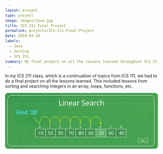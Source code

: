 ```yaml
---
layout: project
type: project
image: images/Java.jpg
title: ICS 211 Final Project
permalink: projects/ICS-211-Final-Project
date: 2019-04-30
labels:
  - Java
  - Sorting
  - ICS 211
summary: My final project on all the lessons learned throughout ICS 211.
---
```

In my ICS 211 class, which is a continuation of topics from ICS 111, we had to do a final project on all the lessons learned. This included lessons from sorting and searching integers in an array, loops, functions, etc. 

<img class="ui large centered image" src="../images/Linear-Search.png">



